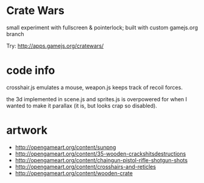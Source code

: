 Crate Wars
=============

small experiment with fullscreen & pointerlock; built with custom gamejs.org branch

Try: <http://apps.gamejs.org/cratewars/>

code info
==========

crosshair.js emulates a mouse, weapon.js keeps track of recoil forces.

the 3d implemented in scene.js and sprites.js is overpowered for when I wanted to make it parallax (it is, but looks crap so disabled).

artwork
==========

  * http://opengameart.org/content/sunpng
  * http://opengameart.org/content/35-wooden-crackshitsdestructions
  * http://opengameart.org/content/chaingun-pistol-rifle-shotgun-shots
  * http://opengameart.org/content/crosshairs-and-reticles
  * http://opengameart.org/content/wooden-crate
